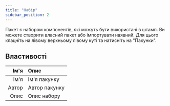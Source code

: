 ```yaml
---
title: "Набір"
sidebar_position: 2
---
```


Пакет є набором компонентів, які можуть бути використані в штамп. Ви можете створити власний пакет або імпортувати наявний. Для цього клацніть на лівому верхньому лівому куті та натисніть на "Пакунки".

## Властивості

|  Ім'я | Опис          |
| -----:|:------------- |
|  Ім'я | Ім'я пакунку  |
| Автор | Автор пакунку |
|  Опис | Опис набору   |
